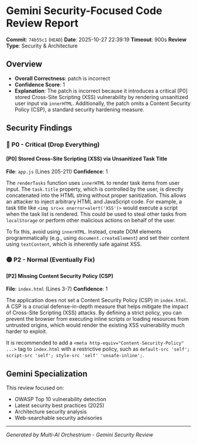 # Gemini Security-Focused Code Review Report

**Commit**: `74b55c1` (`HEAD`)
**Date**: 2025-10-27 22:39:19
**Timeout**: 900s
**Review Type**: Security & Architecture

## Overview

- **Overall Correctness**: patch is incorrect
- **Confidence Score**: 1
- **Explanation**: The patch is incorrect because it introduces a critical [P0] stored Cross-Site Scripting (XSS) vulnerability by rendering unsanitized user input via `innerHTML`. Additionally, the patch omits a Content Security Policy (CSP), a standard security hardening measure.

## Security Findings


### 🔴 P0 - Critical (Drop Everything)

#### [P0] Stored Cross-Site Scripting (XSS) via Unsanitized Task Title

**File**: `app.js` (Lines 205-211)
**Confidence**: 1

The `renderTasks` function uses `innerHTML` to render task items from user input. The `task.title` property, which is controlled by the user, is directly concatenated into the HTML string without proper sanitization. This allows an attacker to inject arbitrary HTML and JavaScript code. For example, a task title like `<img src=x onerror=alert('XSS')>` would execute a script when the task list is rendered. This could be used to steal other tasks from `localStorage` or perform other malicious actions on behalf of the user.

To fix this, avoid using `innerHTML`. Instead, create DOM elements programmatically (e.g., using `document.createElement`) and set their content using `textContent`, which is inherently safe against XSS.


### 🟡 P2 - Normal (Eventually Fix)

#### [P2] Missing Content Security Policy (CSP)

**File**: `index.html` (Lines 3-7)
**Confidence**: 1

The application does not set a Content Security Policy (CSP) in `index.html`. A CSP is a crucial defense-in-depth measure that helps mitigate the impact of Cross-Site Scripting (XSS) attacks. By defining a strict policy, you can prevent the browser from executing inline scripts or loading resources from untrusted origins, which would render the existing XSS vulnerability much harder to exploit.

It is recommended to add a `<meta http-equiv="Content-Security-Policy" ...>` tag to `index.html` with a restrictive policy, such as `default-src 'self'; script-src 'self'; style-src 'self' 'unsafe-inline';`.


## Gemini Specialization

This review focused on:
- OWASP Top 10 vulnerability detection
- Latest security best practices (2025)
- Architecture security analysis
- Web-searchable security advisories

---
*Generated by Multi-AI Orchestrium - Gemini Security Review*
